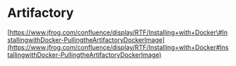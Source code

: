 # Artifactory

[https://www.jfrog.com/confluence/display/RTF/Installing+with+Docker\#InstallingwithDocker-PullingtheArtifactoryDockerImage](https://www.jfrog.com/confluence/display/RTF/Installing+with+Docker#InstallingwithDocker-PullingtheArtifactoryDockerImage)

